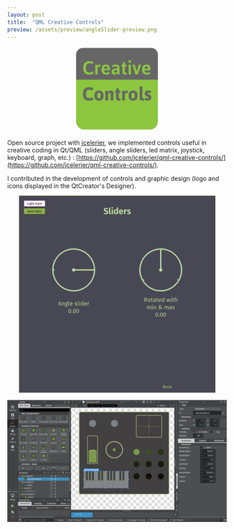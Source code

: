 ```yaml
---
layout: post
title:  "QML Creative Controls"
preview: /assets/preview/angleSlider-preview.png
---
```



<p align="center">
    <img src="/assets/qmlcc-logo.png" width="40%"/>
</p>

Open source project with [jcelerier](https://github.com/jcelerier), we implemented controls useful in creative coding in Qt/QML (sliders, angle sliders, led matrix, joystick, keyboard, graph, etc.) : [https://github.com/jcelerier/qml-creative-controls/](https://github.com/jcelerier/qml-creative-controls/).


I contributed in the development of controls and graphic design (logo and icons displayed in the QtCreator's Designer).

<p align="center">
  <img src="/assets/qml-cc.gif"/>
</p>

<p align="center">
  <img src="/assets/qmlcc-designer.png"/>
</p>


